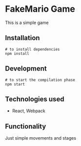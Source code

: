 # FakeMario Game

This is a simple game

## Installation
```
# to install dependencies
npm install
```

## Development

```
# to start the compilation phase
npm start
```

## Technologies used

- React, Webpack

## Functionality

Just simple movements and stages
